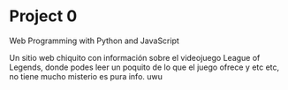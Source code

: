# Project 0

Web Programming with Python and JavaScript

Un sitio web chiquito con información sobre el videojuego League of Legends, donde podes leer un poquito de lo que el juego ofrece y etc etc, no tiene mucho misterio es pura info. uwu